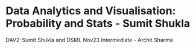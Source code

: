# Data Analytics and Visualisation: Probability and Stats - Sumit Shukla
DAV2-Sumit Shukla and DSML Nov23 Intermediate - Archit Sharma
